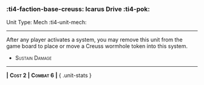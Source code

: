 ### :ti4-faction-base-creuss: **Icarus Drive** :ti4-pok:

Unit Type: Mech :ti4-unit-mech:

---

After any player activates a system, you may remove this unit from the game board to place or move a Creuss wormhole token into this system.

* <span style="font-variant:small-caps;">Sustain Damage</span> 

---

__|__ <span style="font-variant:small-caps;white-space: nowrap;">**Cost 2**</span> __|__ <span style="font-variant:small-caps;white-space: nowrap;">**Combat 6**</span> __|__
{ .unit-stats }
